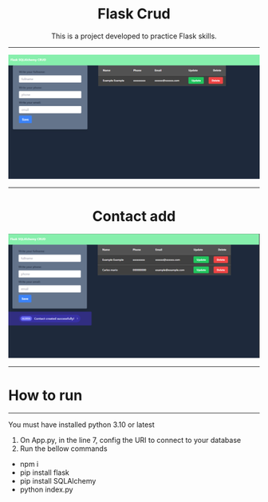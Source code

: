 <h1 align="center">
    <span>Flask Crud</span>
</h1>

<div align="center">
    <p>This is a project developed to practice Flask skills.</p>
</div>

---

![This is an index page image](public/index_page.png)

---

<div align="center">
    <h1>Contact add</h1>
</div>

![This is how it looks when ud add a contact](public/contac_add.png)

---

# How to run

---
You must have installed python 3.10 or latest
1. On App.py, in the line 7, config the URI to connect to your database
2. Run the bellow commands
* npm i
* pip install flask
* pip install SQLAlchemy
* python index.py

